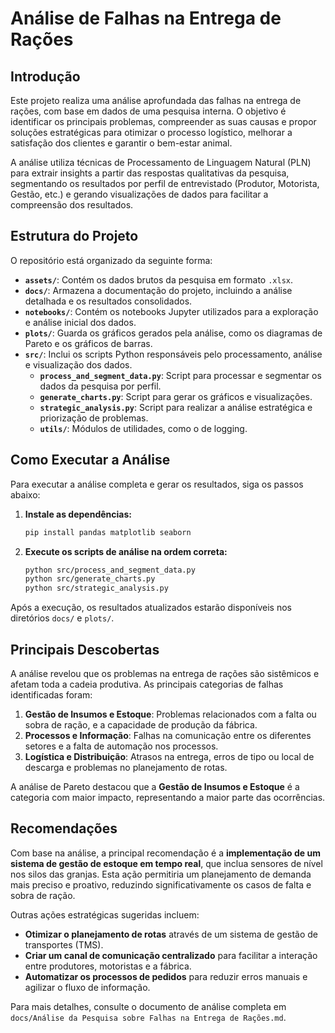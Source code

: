 # Análise de Falhas na Entrega de Rações

## Introdução

Este projeto realiza uma análise aprofundada das falhas na entrega de rações, com base em dados de uma pesquisa interna. O objetivo é identificar os principais problemas, compreender as suas causas e propor soluções estratégicas para otimizar o processo logístico, melhorar a satisfação dos clientes e garantir o bem-estar animal.

A análise utiliza técnicas de Processamento de Linguagem Natural (PLN) para extrair insights a partir das respostas qualitativas da pesquisa, segmentando os resultados por perfil de entrevistado (Produtor, Motorista, Gestão, etc.) e gerando visualizações de dados para facilitar a compreensão dos resultados.

## Estrutura do Projeto

O repositório está organizado da seguinte forma:

- **`assets/`**: Contém os dados brutos da pesquisa em formato `.xlsx`.
- **`docs/`**: Armazena a documentação do projeto, incluindo a análise detalhada e os resultados consolidados.
- **`notebooks/`**: Contém os notebooks Jupyter utilizados para a exploração e análise inicial dos dados.
- **`plots/`**: Guarda os gráficos gerados pela análise, como os diagramas de Pareto e os gráficos de barras.
- **`src/`**: Inclui os scripts Python responsáveis pelo processamento, análise e visualização dos dados.
  - **`process_and_segment_data.py`**: Script para processar e segmentar os dados da pesquisa por perfil.
  - **`generate_charts.py`**: Script para gerar os gráficos e visualizações.
  - **`strategic_analysis.py`**: Script para realizar a análise estratégica e priorização de problemas.
  - **`utils/`**: Módulos de utilidades, como o de logging.

## Como Executar a Análise

Para executar a análise completa e gerar os resultados, siga os passos abaixo:

1. **Instale as dependências:**

   ```bash
   pip install pandas matplotlib seaborn
   ```

2. **Execute os scripts de análise na ordem correta:**

   ```bash
   python src/process_and_segment_data.py
   python src/generate_charts.py
   python src/strategic_analysis.py
   ```

Após a execução, os resultados atualizados estarão disponíveis nos diretórios `docs/` e `plots/`.

## Principais Descobertas

A análise revelou que os problemas na entrega de rações são sistêmicos e afetam toda a cadeia produtiva. As principais categorias de falhas identificadas foram:

1.  **Gestão de Insumos e Estoque**: Problemas relacionados com a falta ou sobra de ração, e a capacidade de produção da fábrica.
2.  **Processos e Informação**: Falhas na comunicação entre os diferentes setores e a falta de automação nos processos.
3.  **Logística e Distribuição**: Atrasos na entrega, erros de tipo ou local de descarga e problemas no planejamento de rotas.

A análise de Pareto destacou que a **Gestão de Insumos e Estoque** é a categoria com maior impacto, representando a maior parte das ocorrências.

## Recomendações

Com base na análise, a principal recomendação é a **implementação de um sistema de gestão de estoque em tempo real**, que inclua sensores de nível nos silos das granjas. Esta ação permitiria um planejamento de demanda mais preciso e proativo, reduzindo significativamente os casos de falta e sobra de ração.

Outras ações estratégicas sugeridas incluem:

- **Otimizar o planejamento de rotas** através de um sistema de gestão de transportes (TMS).
- **Criar um canal de comunicação centralizado** para facilitar a interação entre produtores, motoristas e a fábrica.
- **Automatizar os processos de pedidos** para reduzir erros manuais e agilizar o fluxo de informação.

Para mais detalhes, consulte o documento de análise completa em `docs/Análise da Pesquisa sobre Falhas na Entrega de Rações.md`.

